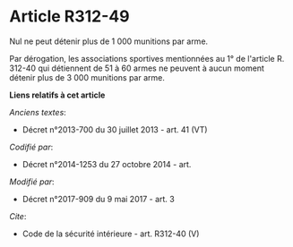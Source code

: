 # Article R312-49

Nul ne peut détenir plus de 1 000 munitions par arme. 

Par dérogation, les associations sportives mentionnées au 1° de l'article R. 312-40 qui détiennent de 51 à 60 armes ne
peuvent à aucun moment détenir plus de 3 000 munitions par arme.

**Liens relatifs à cet article**

_Anciens textes_:

  - Décret n°2013-700 du 30 juillet 2013 - art. 41 (VT)

_Codifié par_:

  - Décret n°2014-1253 du 27 octobre 2014 - art.

_Modifié par_:

  - Décret n°2017-909 du 9 mai 2017 - art. 3

_Cite_:

  - Code de la sécurité intérieure - art. R312-40 (V)
